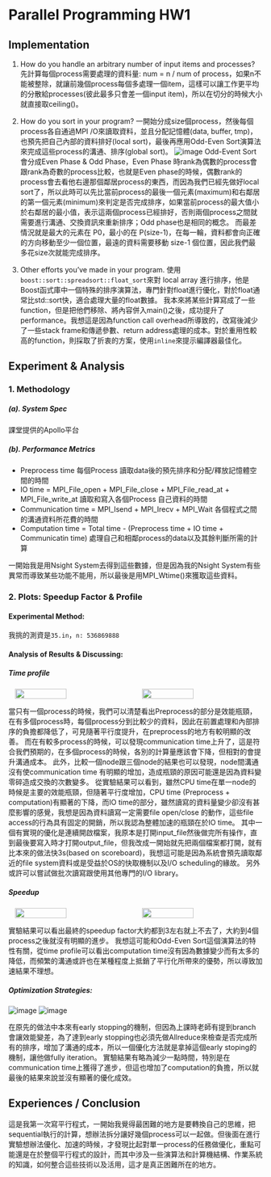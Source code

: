 # Parallel Programming HW1

## Implementation
1. How do you handle an arbitrary number of input items and processes?
先計算每個process需要處理的資料量: num = n / num of process，如果n不能被整除，就讓前幾個process每個多處理一個item，這樣可以讓工作更平均的分散給processes(彼此最多只會差一個input item)，所以在切分的時候大小就直接取ceiling()。

2. How do you sort in your program?
一開始分成size個process，然後每個process各自通過MPI /O來讀取資料，並且分配記憶體(data, buffer, tmp)，也預先把自己內部的資料排好(local sort)，最後再應用Odd-Even Sort演算法來完成這些process的溝通、排序(global sort)。 
![image](https://hackmd.io/_uploads/Byg9AWhlJl.png)
Odd-Event Sort 會分成Even Phase & Odd Phase，Even Phase 時rank為偶數的process會跟rank為奇數的process比較，也就是Even phase的時候，偶數rank的process會去看他右邊那個鄰居process的東西，而因為我們已經先做好local sort了，所以此時可以先比當前process的最後一個元素(maximum)和右鄰居的第一個元素(minimum)來判定是否完成排序，如果當前process的最大值小於右鄰居的最小值，表示這兩個process已經排好，否則兩個process之間就需要進行溝通、交換資訊來重新排序；Odd phase也是相同的概念。
而最差情況就是最大的元素在 P0，最小的在 P(size-1)，在每一輪，資料都會向正確的方向移動至少一個位置，最遠的資料需要移動 size-1 個位置，因此我們最多花size次就能完成排序。

3. Other efforts you’ve made in your program.
使用`boost::sort::spreadsort::float_sort`來對 local array 進行排序，他是Boost函式庫中一個特殊的排序演算法，專門針對float進行優化，對於float通常比std::sort快，適合處理大量的float數據。
我本來將某些計算寫成了一些function，但是把他們移除、將內容併入main()之後，成功提升了performance。我想這是因為function call overhead所導致的，改寫後減少了一些stack frame和傳遞參數、return address處理的成本。對於重用性較高的function，則採取了折衷的方案，使用`inline`來提示編譯器最佳化。

## Experiment & Analysis
### 1. Methodology
##### (a). System Spec
課堂提供的Apollo平台
##### (b). Performance Metrics
- Preprocess time 每個Process 讀取data後的預先排序和分配/釋放記憶體空間的時間 
- IO time = MPI_File_open + MPI_File_close + MPI_File_read_at + MPI_File_write_at 讀取和寫入各個Process 自己資料的時間
- Communication time = MPI_Isend + MPI_Irecv + MPI_Wait 各個程式之間的溝通資料所花費的時間
- Computation time = Total time - (Preprocess time + IO time + Communicatin time) 處理自己和相鄰process的data以及其餘判斷所需的計算

一開始我是用Nsight System去得到這些數據，但是因為我的Nsight System有些異常而導致某些功能不能用，所以最後是用MPI_Wtime()來獲取這些資料。
### 2. Plots: Speedup Factor & Profile
#### Experimental Method: 
我挑的測資是`35.in`，`n: 536869888`
#### Analysis of Results & Discussing:
##### Time profile
<div style="display: flex; justify-content: space-around;">
    <img src="https://hackmd.io/_uploads/r1V1Yehxyx.png" width="45%">
    <img src="https://hackmd.io/_uploads/HyVltlngyl.png" width="45%">
</div>

當只有一個process的時候，我們可以清楚看出Preprocess的部分是效能瓶頸，在有多個process時，每個process分到比較少的資料，因此在前置處理和內部排序的負擔都降低了，可見隨著平行度提升，在preprocess的地方有較明顯的改善。
而在有較多process的時候，可以發現communication time上升了，這是符合我們預期的，在多個process的時候，各別的計算量應該會下降，但相對的會提升溝通成本。
此外，比較一個node跟三個node的結果也可以發現，node間溝通沒有使communication time 有明顯的增加，造成瓶頸的原因可能還是因為資料變零碎造成交換的次數變多。 
從實驗結果可以看到，雖然CPU time在單一node的時候是主要的效能瓶頸，但隨著平行度增加，CPU time (Preprocess + computation)有顯著的下降，而IO time的部分，雖然讀寫的資料量變少卻沒有甚麼影響的感覺，我想是因為資料讀寫一定需要file open/close 的動作，這些file access的行為具有固定的開銷，所以我認為整體加速的瓶頸在於IO time。
其中一個有實現的優化是連續開啟檔案，我原本是打開input_file然後做完所有操作，直到最後要寫入時才打開output_file，但我改成一開始就先把兩個檔案都打開，就有比本來的做法快3s(based on scoreboard)，我想這可能是因為系統會預先讀取鄰近的file system資料或是受益於OS的快取機制以及I/O scheduling的緣故。
另外或許可以嘗試做批次讀寫跟使用其他專門的I/O library。

##### Speedup
<div style="display: flex; justify-content: space-around; margin-top: 10px;">
    <img src="https://hackmd.io/_uploads/rkkXtghx1l.png" width="45%">
    <img src="https://hackmd.io/_uploads/SyUmtghgJl.png" width="45%">
</div>

實驗結果可以看出最終的speedup factor大約都到3左右就上不去了，大約到4個process之後就沒有明顯的進步。
我想這可能和Odd-Even Sort這個演算法的特性有關，從time profile可以看出computation time沒有因為數據變少而有太多的降低，而頻繁的溝通或許也在某種程度上抵銷了平行化所帶來的優勢，所以導致加速結果不理想。

##### Optimization Strategies:
![image](https://hackmd.io/_uploads/rkmybWhe1e.png)
![image](https://hackmd.io/_uploads/r1Wx-Wne1g.png)

在原先的做法中本來有early stopping的機制，但因為上課時老師有提到branch會讓效能變差，為了達到early stopping也必須先做Allreduce來檢查是否完成所有的排序，增加了溝通的成本，所以一個優化方法就是拿掉這個early stoping的機制，讓他做fully iteration。
實驗結果有略為減少一點時間，特別是在communication time上獲得了進步，但這也增加了computation的負擔，所以就最後的結果來說並沒有顯著的優化成效。
## Experiences / Conclusion
這是我第一次寫平行程式，一開始我覺得最困難的地方是要轉換自己的思維，把sequential執行的計算，想辦法拆分讓好幾個process可以一起做。但後面在進行實驗想辦法優化、加速的時候，才發現比起對單一process的任務做優化，重點可能還是在於整個平行程式的設計，而其中涉及一些演算法和計算機結構、作業系統的知識，如何整合這些技術以及活用，這才是真正困難所在的地方。